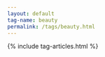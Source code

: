 ```yaml
---
layout: default
tag-name: beauty
permalink: /tags/beauty.html
---
```


{% include tag-articles.html %}

